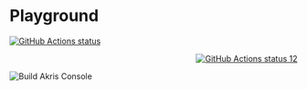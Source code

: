 # Playground



<p align="left">
  <a href="https://github.com/gaziz12/Playground"><img alt="GitHub Actions status" src="https://github.com/gaziz12/Playground/workflows/Docker%20Image%20CI/badge.svg"></a>
</p>


<p align="right">
  <a href="https://github.com/gaziz12/Playground"><img alt="GitHub Actions status 12" src="https://github.com/gaziz12/Playground/workflows/Build%20Akris%20Console/badge.svg"></a>
</p>

![Build Akris Console](https://github.com/gaziz12/Playground/workflows/Build%20Akris%20Console/badge.svg?branch=sprint%2F1)
